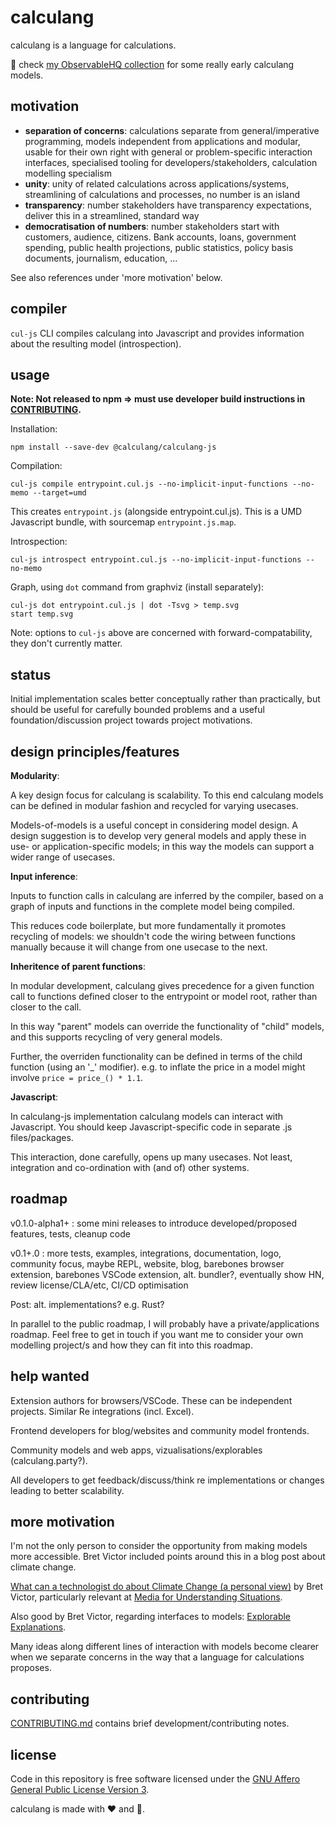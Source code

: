# calculang

calculang is a language for calculations.

:hatching_chick: check [my ObservableHQ collection](https://observablehq.com/collection/@declann/calculang) for some really early calculang models.

## motivation

- **separation of concerns**: calculations separate from general/imperative programming, models independent from applications and modular, usable for their own right with general or problem-specific interaction interfaces, specialised tooling for developers/stakeholders, calculation modelling specialism
- **unity**: unity of related calculations across applications/systems, streamlining of calculations and processes, no number is an island
- **transparency**: number stakeholders have transparency expectations, deliver this in a streamlined, standard way
- **democratisation of numbers**: number stakeholders start with customers, audience, citizens. Bank accounts, loans, government spending, public health projections, public statistics, policy basis documents, journalism, education, ...

See also references under 'more motivation' below.

## compiler

`cul-js` CLI compiles calculang into Javascript and provides information about the resulting model (introspection).

## usage

**Note: Not released to npm => must use developer build instructions in [CONTRIBUTING](./CONTRIBUTING.md).**

Installation:

```shell
npm install --save-dev @calculang/calculang-js
```

Compilation:

```shell
cul-js compile entrypoint.cul.js --no-implicit-input-functions --no-memo --target=umd
```

This creates `entrypoint.js` (alongside entrypoint.cul.js). This is a UMD Javascript bundle, with sourcemap `entrypoint.js.map`.

Introspection:

```shell
cul-js introspect entrypoint.cul.js --no-implicit-input-functions --no-memo
```

Graph, using `dot` command from graphviz (install separately):

```shell
cul-js dot entrypoint.cul.js | dot -Tsvg > temp.svg
start temp.svg
```

Note: options to `cul-js` above are concerned with forward-compatability, they don't currently matter.

## status

Initial implementation scales better conceptually rather than practically, but should be useful for carefully bounded problems and a useful foundation/discussion project towards project motivations.

## design principles/features

**Modularity**:

A key design focus for calculang is scalability. To this end calculang models can be defined in modular fashion and recycled for varying usecases.

Models-of-models is a useful concept in considering model design. A design suggestion is to develop very general models and apply these in use- or application-specific models; in this way the models can support a wider range of usecases.

**Input inference**:

Inputs to function calls in calculang are inferred by the compiler, based on a graph of inputs and functions in the complete model being compiled.

This reduces code boilerplate, but more fundamentally it promotes recycling of models: we shouldn't code the wiring between functions manually because it will change from one usecase to the next.

**Inheritence of parent functions**:

In modular development, calculang gives precedence for a given function call to functions defined closer to the entrypoint or model root, rather than closer to the call.

In this way "parent" models can override the functionality of "child" models, and this supports recycling of very general models.

Further, the overriden functionality can be defined in terms of the child function (using an '_' modifier). e.g. to inflate the price in a model might involve `price = price_() * 1.1`.

**Javascript**:

In calculang-js implementation calculang models can interact with Javascript. You should keep Javascript-specific code in separate .js files/packages.

This interaction, done carefully, opens up many usecases. Not least, integration and co-ordination with (and of) other systems.

## roadmap

v0.1.0-alpha1+ : some mini releases to introduce developed/proposed features, tests, cleanup code

v0.1+.0 : more tests, examples, integrations, documentation, logo, community focus,  maybe REPL, website, blog, barebones browser extension, barebones VSCode extension, alt. bundler?, eventually show HN, review license/CLA/etc, CI/CD optimisation

Post: alt. implementations? e.g. Rust?

In parallel to the public roadmap, I will probably have a private/applications roadmap. Feel free to get in touch if you want me to consider your own modelling project/s and how they can fit into this roadmap.

## help wanted

Extension authors for browsers/VSCode. These can be independent projects. Similar Re integrations (incl. Excel).

Frontend developers for blog/websites and community model frontends.

Community models and web apps, vizualisations/explorables (calculang.party?).

All developers to get feedback/discuss/think re implementations or changes leading to better scalability.

## more motivation

I'm not the only person to consider the opportunity from making models more accessible. Bret Victor included points around this in a blog post about climate change.

[What can a technologist do about Climate Change (a personal view)](http://worrydream.com/ClimateChange) by Bret Victor, particularly relevant at [Media for Understanding Situations](http://worrydream.com/ClimateChange/#media).

Also good by Bret Victor, regarding interfaces to models: [Explorable Explanations](http://worrydream.com/#!/ExplorableExplanations).

Many ideas along different lines of interaction with models become clearer when we separate concerns in the way that a language for calculations proposes.

## contributing

[CONTRIBUTING.md](./CONTRIBUTING.md) contains brief development/contributing notes.

## license

Code in this repository is free software licensed under the [GNU Affero General Public License Version 3](LICENSE).

calculang is made with ❤️ and 🧉.
